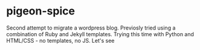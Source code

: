 # pigeon-spice
Second attempt to migrate a wordpress blog.
Previosly tried using a combination of Ruby and Jekyll templates.
Trying this time with Python and HTML/CSS - no templates, no JS. Let's see 

